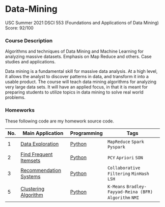 # Data-Mining
USC Summer 2021 DSCI 553 (Foundations and Applications of Data Mining) Score: 92/100
### Course Description
Algorithms and techniques of Data Mining and Machine Learning for analyzing massive datasets. Emphasis on Map Reduce and others. Case studies and applications.

Data mining is a fundamental skill for massive data analysis. At a high level, it allows the analyst to discover patterns in data, and transform it into a usable product. The course will teach data mining algorithms for analyzing very large data sets. It will have an applied focus, in that it is meant for preparing students to utilize topics in data mining to solve real world problems.

### Homeworks
These following code are my homework source code.

|No.|    Main Application    |Programming|Tags|
|---|------------------------|-----------|----|
|1|[Data Exploration]()|[Python]()|`MapReduce` `Spark` `Pyspark`|
|2|[Find Frequent Itemsets]()|[Python]()| `PCY` `Apriori` `SON`|
|3|[Recommendation Systems]()|[Python]()|`Collaborative Filtering` `MinHash` `LSH`|
|5|[Clustering Algorithm]()|[Python]()|`K-Means` `Bradley-Fayyad-Reina (BFR) Algorithm` `NMI`|
